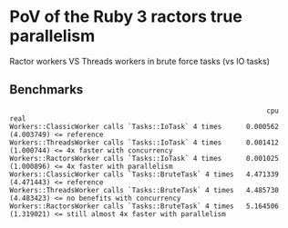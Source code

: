 # PoV of the Ruby 3 ractors true parallelism

Ractor workers VS Threads workers in brute force tasks (vs IO tasks)

## Benchmarks
```
                                                               cpu         real
Workers::ClassicWorker calls `Tasks::IoTask` 4 times      0.000562   (4.003749) <= reference
Workers::ThreadsWorker calls `Tasks::IoTask` 4 times      0.001412   (1.000744) <= 4x faster with concurrency
Workers::RactorsWorker calls `Tasks::IoTask` 4 times      0.001025   (1.000896) <= 4x faster with parallelism
Workers::ClassicWorker calls `Tasks::BruteTask` 4 times   4.471339   (4.471443) <= reference
Workers::ThreadsWorker calls `Tasks::BruteTask` 4 times   4.485730   (4.483423) <= no benefits with concurrency
Workers::RactorsWorker calls `Tasks::BruteTask` 4 times   5.164506   (1.319021) <= still almost 4x faster with parallelism
```
